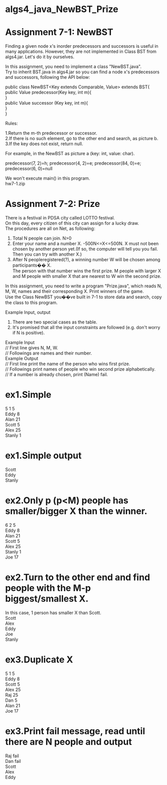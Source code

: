 # algs4_java_NewBST_Prize

# Assignment 7-1: NewBST  
  
Finding a given node x's inorder predecessors and successors is useful in many applications.
However, they are not implemented in Class BST from algs4.jar. Let's do it by ourselves.  
   
In this assignment, you need to implement a class "NewBST.java".  
Try to inherit BST.java in algs4.jar so you can find a node x's predecessors and successors, following the API below:  
   
public class NewBST<Key extends Comparable<Key>, Value> extends BST{  
    public Value predecessor(Key key, int m){  
    }  
    public Value successor (Key key, int m){   
    }  
}  
   
Rules:  
  
1.Return the m-th predecessor or successor.   
2.If there is no such element, go to the other end and search, as picture b.  
3.If the key does not exist, return null.  
   
For example, in the NewBST as picture a (key: int, value: char).  
  
predecessor(7, 2)=h; predecessor(4, 2)=e; predecessor(84, 0)=e; predecessor(6, 0)=null
  
We won't execute main() in this program.  
hw7-1.zip  
  
# Assignment 7-2: Prize
   
There is a festival in PDSA city called LOTTO festival.  
On this day, every citizen of this city can assign for a lucky draw.  
The procedures are all on Net, as following:  
1.  Total N people can join. N>0  
2.  Enter your name and a number X. -500N<=X<=500N. X must not been chosen by another person yet.(If so, the computer will tell you you fail. Then you can try with another X.)  
3.  After N peopleregistered(?), a winning number W will be chosen among participants�� X.   
The person with that number wins the first prize. M people with larger X and M people with smaller X that are nearest to W win the second prize.  
  
In this assignment, you need to write a program "Prize.java", which reads N, M, W, names and their corresponding X. Print winners of the game.  
Use the Class NewBST you��ve built in 7-1 to store data and search, copy the class to this program.  
   
Example Input, output  
1. There are two special cases as the table.  
2. It's promised that all the input constraints are followed (e.g. don't worry if N is positive).  
   
Example Input  
// First line gives N, M, W.  
// Followings are names and their number.  
Example Output  
// First line print the name of the person who wins first prize.  
// Followings print names of people who win second prize alphabetically.  
// If a number is already chosen, print (Name) fail.  
# ex1.Simple  
5 1 5  
Eddy 8  
Alan 21  
Scott 5  
Alex 25  
Stanly 1  
  
# ex1.Simple output
Scott  
Eddy  
Stanly  
  
# ex2.Only p (p<M) people has smaller/bigger X than the winner.
6 2 5  
Eddy 8  
Alan 21  
Scott 5  
Alex 25  
Stanly 1  
Joe 17  
  
# ex2.Turn to the other end and find people with the M-p biggest/smallest X.
In this case, 1 person has smaller X than Scott.  
Scott  
Alex  
Eddy  
Joe  
Stanly  
  
# ex3.Duplicate X
5 1 5  
Eddy 8  
Scott 5  
Alex 25  
Raj 25  
Dan 5  
Alan 21  
Joe 17  
  
# ex3.Print fail message, read until there are N people and output
Raj fail  
Dan fail  
Scott  
Alex  
Eddy  
